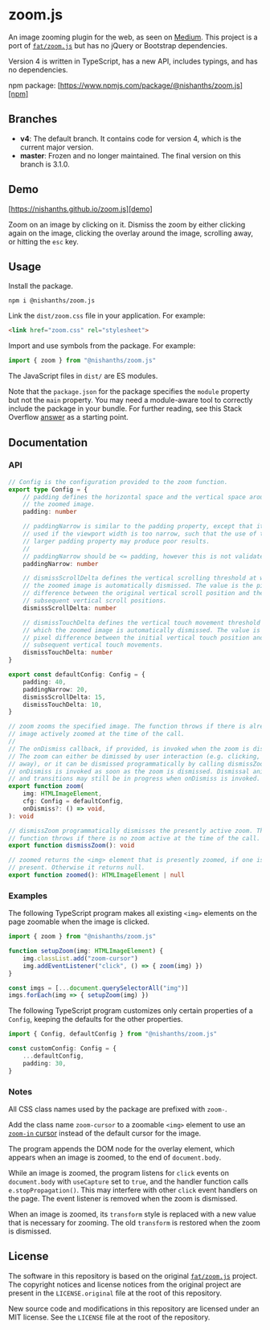 # zoom.js

An image zooming plugin for the web, as seen on [Medium][medium]. This project
is a port of [`fat/zoom.js`][fat] but has no jQuery or Bootstrap dependencies.

Version 4 is written in TypeScript, has a new API, includes typings, and has no
dependencies.

npm package: [https://www.npmjs.com/package/@nishanths/zoom.js][npm]

## Branches

* **v4**: The default branch. It contains code for version 4, which is the
  current major version.
* **master**: Frozen and no longer maintained. The final version on this branch
  is 3.1.0.

## Demo

[https://nishanths.github.io/zoom.js][demo]

Zoom on an image by clicking on it. Dismiss the zoom by either clicking again on
the image, clicking the overlay around the image, scrolling away, or hitting the
`esc` key.

## Usage

Install the package.

```
npm i @nishanths/zoom.js
```

Link the `dist/zoom.css` file in your application. For example:

```html
<link href="zoom.css" rel="stylesheet">
```

Import and use symbols from the package. For example:

```ts
import { zoom } from "@nishanths/zoom.js"
```

The JavaScript files in `dist/` are ES modules.

Note that the `package.json` for the package specifies the `module` property but
not the `main` property. You may need a module-aware tool to correctly include
the package in your bundle. For further reading, see this Stack Overflow
[answer](https://stackoverflow.com/a/47537198/3309046) as a starting point.

## Documentation

### API

```ts
// Config is the configuration provided to the zoom function.
export type Config = {
	// padding defines the horizontal space and the vertical space around
	// the zoomed image.
	padding: number

	// paddingNarrow is similar to the padding property, except that it is
	// used if the viewport width is too narrow, such that the use of the
	// larger padding property may produce poor results.
	//
	// paddingNarrow should be <= padding, however this is not validated.
	paddingNarrow: number

	// dismissScrollDelta defines the vertical scrolling threshold at which
	// the zoomed image is automatically dismissed. The value is the pixel
	// difference between the original vertical scroll position and the
	// subsequent vertical scroll positions.
	dismissScrollDelta: number

	// dismissTouchDelta defines the vertical touch movement threshold at
	// which the zoomed image is automatically dismissed. The value is the
	// pixel difference between the initial vertical touch position and
	// subsequent vertical touch movements.
	dismissTouchDelta: number
}

export const defaultConfig: Config = {
	padding: 40,
	paddingNarrow: 20,
	dismissScrollDelta: 15,
	dismissTouchDelta: 10,
}

// zoom zooms the specified image. The function throws if there is already an
// image actively zoomed at the time of the call.
//
// The onDismiss callback, if provided, is invoked when the zoom is dismissed.
// The zoom can either be dimissed by user interaction (e.g. clicking, scrolling
// away), or it can be dismissed programmatically by calling dismissZoom.
// onDismiss is invoked as soon as the zoom is dismissed. Dismissal animations
// and transitions may still be in progress when onDismiss is invoked.
export function zoom(
	img: HTMLImageElement,
	cfg: Config = defaultConfig,
	onDismiss?: () => void,
): void

// dismissZoom programmatically dismisses the presently active zoom. The
// function throws if there is no zoom active at the time of the call.
export function dismissZoom(): void

// zoomed returns the <img> element that is presently zoomed, if one is
// present. Otherwise it returns null.
export function zoomed(): HTMLImageElement | null
```

### Examples

The following TypeScript program makes all existing `<img>` elements on the page
zoomable when the image is clicked.

```ts
import { zoom } from "@nishanths/zoom.js"

function setupZoom(img: HTMLImageElement) {
	img.classList.add("zoom-cursor")
	img.addEventListener("click", () => { zoom(img) })
}

const imgs = [...document.querySelectorAll("img")]
imgs.forEach(img => { setupZoom(img) })
```

The following TypeScript program customizes only certain properties of a
`Config`, keeping the defaults for the other properties.

```ts
import { Config, defaultConfig } from "@nishanths/zoom.js"

const customConfig: Config = {
	...defaultConfig,
	padding: 30,
}
```

### Notes

All CSS class names used by the package are prefixed with `zoom-`.

Add the class name `zoom-cursor` to a zoomable `<img>` element to use an
[`zoom-in` cursor][zoom-in-cursor] instead of the default cursor for the
image.

The program appends the DOM node for the overlay element, which appears when an
image is zoomed, to the end of `document.body`.

While an image is zoomed, the program listens for `click` events on
`document.body` with `useCapture` set to `true`, and the handler function calls
`e.stopPropagation()`. This may interfere with other `click` event handlers on
the page. The event listener is removed when the zoom is dismissed.

When an image is zoomed, its `transform` style is replaced with a new value that
is necessary for zooming. The old `transform` is restored when the zoom is
dismissed.

## License

The software in this repository is based on the original [`fat/zoom.js`][fat]
project. The copyright notices and license notices from the original project are
present in the `LICENSE.original` file at the root of this repository.

New source code and modifications in this repository are licensed under an MIT
license. See the `LICENSE` file at the root of the repository.

[fat]: https://github.com/fat/zoom.js
[medium]: https://medium.com
[demo]: https://nishanths.github.io/zoom.js
[zoom-in-cursor]: https://developer.mozilla.org/en-US/docs/Web/CSS/cursor
[npm]: https://www.npmjs.com/package/@nishanths/zoom.js
